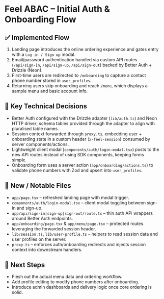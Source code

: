 # Feel ABAC – Initial Auth & Onboarding Flow

## ✅ Implemented Flow
1. Landing page introduces the online ordering experience and gates entry with a `Log in / Sign up` modal.
2. Email/password authentication handled via custom API routes (`/api/sign-in`, `/api/sign-up`, `/api/sign-out`) backed by Better Auth + Drizzle (Neon).
3. First-time users are redirected to `/onboarding` to capture a contact phone number stored in `user_profiles`.
4. Returning users skip onboarding and reach `/menu`, which displays a sample menu and basic account info.

## 🔧 Key Technical Decisions
- Better Auth configured with the Drizzle adapter (`lib/auth.ts`) and Neon HTTP driver; schema tables provided through the adapter to align with pluralised table names.
- Session context forwarded through `proxy.ts`, embedding user + onboarding state in a custom header (`x-feel-session`) consumed by server components/actions.
- Lightweight client modal (`components/auth/login-modal.tsx`) posts to the new API routes instead of using SDK components, keeping forms simple.
- Onboarding form uses a server action (`app/onboarding/actions.ts`) to validate phone numbers with Zod and upsert into `user_profiles`.

## 📂 New / Notable Files
- `app/page.tsx` – refreshed landing page with modal trigger.
- `components/auth/login-modal.tsx` – client modal toggling between sign-in and sign-up.
- `app/api/sign-in|sign-up|sign-out/route.ts` – thin auth API wrappers around Better Auth endpoints.
- `app/onboarding/page.tsx` & `app/menu/page.tsx` – protected routes leveraging the forwarded session header.
- `lib/session.ts`, `lib/user-profile.ts` – helpers to read session data and user profiles on the server.
- `proxy.ts` – enforces auth/onboarding redirects and injects session context into downstream handlers.

## 🚀 Next Steps
- Flesh out the actual menu data and ordering workflow.
- Add profile editing to modify phone numbers after onboarding.
- Introduce admin dashboards and delivery logic once core ordering is solid.
